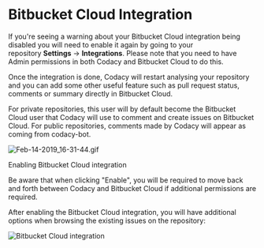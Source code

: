 # Bitbucket Cloud Integration

If you're seeing a warning about your Bitbucket Cloud integration being disabled you will need to enable it again by going to your repository **Settings** -> **Integrations**. Please note that you need to have Admin permissions in both Codacy and Bitbucket Cloud to do this. 

Once the integration is done, Codacy will restart analysing your repository and you can add some other useful feature such as pull request status, comments or summary directly in Bitbucket Cloud.

For private repositories, this user will by default become the Bitbucket Cloud user that Codacy will use to comment and create issues on Bitbucket Cloud. For public repositories, comments made by Codacy will appear as coming from codacy-bot.

![Feb-14-2019_16-31-44.gif](/images/Feb-14-2019_16-31-44.gif) 

Enabling Bitbucket Cloud integration

Be aware that when clicking "Enable", you will be required to move back and forth between Codacy and Bitbucket Cloud if additional permissions are required.

After enabling the Bitbucket Cloud integration, you will have additional options when browsing the existing issues on the repository:

![Bitbucket Cloud integration](/images/blobid0.png)
